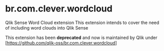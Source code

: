 # br.com.clever.wordcloud
Qlik Sense Word Cloud extension
This extension intends to cover the need of including word clouds into Qlik Sense

This extension has been **deprecated** and now is maintained by Qlik under [https://github.com/qlik-oss/br.com.clever.wordcloud]
